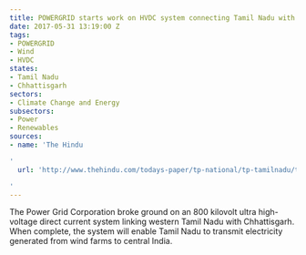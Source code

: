 ```yaml
---
title: POWERGRID starts work on HVDC system connecting Tamil Nadu with Chhattisgarh
date: 2017-05-31 13:19:00 Z
tags:
- POWERGRID
- Wind
- HVDC
states:
- Tamil Nadu
- Chhattisgarh
sectors:
- Climate Change and Energy
subsectors:
- Power
- Renewables
sources:
- name: 'The Hindu

'
  url: 'http://www.thehindu.com/todays-paper/tp-national/tp-tamilnadu/two-way-line-to-transmit-thermal-wind-power/article18579949.ece

'
---
```


The Power Grid Corporation broke ground on an 800 kilovolt ultra high-voltage direct current system linking western Tamil Nadu with Chhattisgarh. When complete, the system will enable Tamil Nadu to transmit electricity generated from wind farms to central India. 
